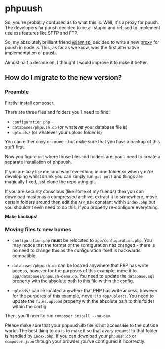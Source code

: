 # phpuush

So, you're probably confused as to what this is. Well, it's a proxy for puush. The developers for puush decided to be all stupid and refused to implement useless features like SFTP and FTP.

So, my absolutely brilliant friend [@jannispl](https://github.com/jannispl) decided to write a new [proxy](https://github.com/jannispl/puushproxy) for puush in node.js. This, as far as we know, was the first alternative implementation of puush.

Almost half a decade on, I thought I would improve it to make it better.

## How do I migrate to the new version?

### Preamble

Firstly, [install composer](https://getcomposer.org/doc/00-intro.md#installation-linux-unix-macos).

There are three files and folders you'll need to find:

- `configuration.php`
- `databases/phpuush.db` (or whatever your database file is)
- `uploads/` (or whatever your upload folder is)

You can either copy or move - but make sure that you have a backup of this stuff first.

Now you figure out where those files and folders are, you'll need to create a separate installation of phpuush.

If you are lazy like me, and want everything in one folder so when you're developing whilst drunk you can simply run `git pull` and things are magically fixed, just clone the repo using git.

If you are security conscious (like some of my friends) then you can download master as a compressed archive, extract it to somewhere, move certain folders around then edit the `APP_DIR` constant within `index.php` but you shouldn't even need to do this, if you properly re-configure everything.

**Make backups!**

### Moving files to new homes

- `configuration.php` **must** be relocated to `app/configuration.php`. You may notice that the format of the configuration has changed - there is no need to change this as the configuration itself is backwards compatible.

- `databases/phpuush.db` can be located anywhere that PHP has write access, however for the purposes of this example, move it to `app/databases/phpuush-demo.db`. You need to update the `database.sql` property with the absolute path to this file within the config.

- `uploads/` can be located anywhere that PHP has write access, however for the purposes of this example, move it to `app/uploads`. You need to update the `files.upload` property with the absolute path to this folder within the config.

Then, you'll need to run `composer install --no-dev`

Please make sure that your phpuush.db file is not accessible to the outside world. The best thing to do is to make it so that *every* request to that folder is handled by `index.php`. If you can download your `phpuush.db` or `composer.json` through your browser you've configured it incorrectly.
